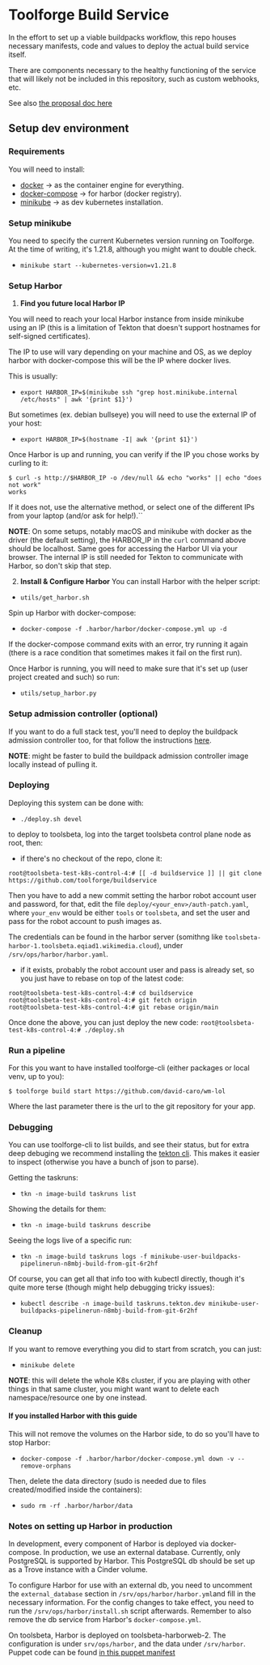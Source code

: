 # Toolforge Build Service

In the effort to set up a viable buildpacks workflow, this repo houses necessary manifests,
code and values to deploy the actual build service itself.

There are components necessary to the healthy functioning of the service that will likely
not be included in this repository, such as custom webhooks, etc.

See also [the proposal doc here](https://wikitech.wikimedia.org/wiki/Wikimedia_Cloud_Services_team/EnhancementProposals/Toolforge_Buildpack_Implementation)

## Setup dev environment

### Requirements

You will need to install:

- [docker](https://www.docker.com/) -> as the container engine for everything.
- [docker-compose](https://docs.docker.com/compose/) -> for harbor (docker registry).
- [minikube](https://minikube.sigs.k8s.io/docs/) -> as dev kubernetes installation.

### Setup minikube

You need to specify the current Kubernetes version running on Toolforge.
At the time of writing, it's 1.21.8, although you might want to double check.

- `minikube start --kubernetes-version=v1.21.8`

### Setup Harbor

1. **Find you future local Harbor IP**

You will need to reach your local Harbor instance from inside minikube using an
IP (this is a limitation of Tekton that doesn't support hostnames for
self-signed certificates).

The IP to use will vary depending on your machine and OS, as we deploy harbor
with docker-compose this will be the IP where docker lives.

This is usually:

- `export HARBOR_IP=$(minikube ssh "grep host.minikube.internal /etc/hosts" | awk '{print $1}')`

But sometimes (ex. debian bullseye) you will need to use the external IP of your host:

- `export HARBOR_IP=$(hostname -I| awk '{print $1}')`


Once Harbor is up and running, you
can verify if the IP you chose works by curling to it:

```
$ curl -s http://$HARBOR_IP -o /dev/null && echo "works" || echo "does not work"
works
```

If it does not, use the alternative method, or select one of the different IPs
from your laptop (and/or ask for help!).``

**NOTE**: On some setups, notably macOS and minikube with docker
as the driver (the default setting), the HARBOR_IP in the `curl`
command above should be localhost. Same goes for accessing the
Harbor UI via your browser. The internal IP is still needed for
Tekton to communicate with Harbor, so don't skip that step.


2. **Install & Configure Harbor**
   You can install Harbor with the helper script:

- `utils/get_harbor.sh`

Spin up Harbor with docker-compose:

- `docker-compose -f .harbor/harbor/docker-compose.yml up -d`

If the docker-compose command exits with an error, try running it again
(there is a race condition that sometimes makes it fail on the first run).

Once Harbor is running, you will need to make sure that it's set up
(user project created and such) so run:

- `utils/setup_harbor.py`

### Setup admission controller (optional)

If you want to do a full stack test, you'll need to deploy the buildpack
admission controller too, for that follow the instructions
[here](https://github.com/toolforge/buildpack-admission-controller).

**NOTE**: might be faster to build the buildpack admission controller image locally instead of pulling it.

### Deploying

Deploying this system can be done with:

- `./deploy.sh devel`

to deploy to toolsbeta, log into the target toolsbeta control plane node as root, then:
* if there's no checkout of the repo, clone it:
```
root@toolsbeta-test-k8s-control-4:# [[ -d buildservice ]] || git clone https://github.com/toolforge/buildservice
```
Then you have to add a new commit setting the harbor robot account user and password, for that, edit the file `deploy/<your_env>/auth-patch.yaml`, where `your_env` would be either `tools` or `toolsbeta`, and set the user and pass for the robot account to push images as.

The credentials can be found in the harbor server (somithng like `toolsbeta-harbor-1.toolsbeta.eqiad1.wikimedia.cloud`), under `/srv/ops/harbor/harbor.yaml`.

* if it exists, probably the robot account user and pass is already set, so you just have to rebase on top of the latest code:
```
root@toolsbeta-test-k8s-control-4:# cd buildservice
root@toolsbeta-test-k8s-control-4:# git fetch origin
root@toolsbeta-test-k8s-control-4:# git rebase origin/main
```

Once done the above, you can just deploy the new code:
`root@toolsbeta-test-k8s-control-4:# ./deploy.sh`

### Run a pipeline
For this you want to have installed toolforge-cli (either packages or local venv, up to you):

```
$ toolforge build start https://github.com/david-caro/wm-lol
```

Where the last parameter there is the url to the git repository for your app.

### Debugging

You can use toolforge-cli to list builds, and see their status, but for extra deep debuging we recommend installing the [tekton cli](https://tekton.dev/docs/cli/).
This makes it easier to inspect (otherwise you have a bunch of json to parse).

Getting the taskruns:

- `tkn -n image-build taskruns list`

Showing the details for them:

- `tkn -n image-build taskruns describe`

Seeing the logs live of a specific run:

- `tkn -n image-build taskruns logs -f minikube-user-buildpacks-pipelinerun-n8mbj-build-from-git-6r2hf`

Of course, you can get all that info too with kubectl directly,
though it's quite more terse (though might help debugging tricky issues):

- `kubectl describe -n image-build taskruns.tekton.dev minikube-user-buildpacks-pipelinerun-n8mbj-build-from-git-6r2hf`

### Cleanup

If you want to remove everything you did to start from scratch, you can just:

- `minikube delete`

**NOTE**: this will delete the whole K8s cluster, if you are playing with other things in that
same cluster, you might want want to delete each namespace/resource one by one instead.

#### If you installed Harbor with this guide

This will not remove the volumes on the Harbor side, to do so you'll have to stop Harbor:

- `docker-compose -f .harbor/harbor/docker-compose.yml down -v --remove-orphans`

Then, delete the data directory (sudo is needed due to files created/modified inside the containers):

- `sudo rm -rf .harbor/harbor/data`

### Notes on setting up Harbor in production

In development, every component of Harbor is deployed via docker-compose. In production, we use an external database.
Currently, only PostgreSQL is supported by Harbor. This PostgreSQL db should be set up as a Trove instance with a Cinder volume.

To configure Harbor for use with an external db, you need to uncomment the
`external_database` section in `/srv/ops/harbor/harbor.yml`and fill in the
necessary information. For the config changes to take effect, you need to run the
`/srv/ops/harbor/install.sh` script afterwards.
Remember to also remove the db service from Harbor's `docker-compose.yml`.

On toolsbeta, Harbor is deployed on toolsbeta-harborweb-2. The configuration is
under `srv/ops/harbor`, and the data under `/srv/harbor`. Puppet code can be
found [in this puppet manifest](https://gerrit.wikimedia.org/r/plugins/gitiles/operations/puppet/+/refs/heads/production/modules/profile/manifests/toolforge/harbor.pp)
